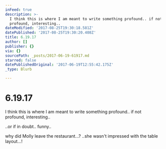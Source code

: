 ```yaml
---
inFeed: true
description: >-
  I think this is where I am meant to write something profound.. if not
  profound, interesting..
dateModified: '2017-08-25T19:30:18.581Z'
datePublished: '2017-08-25T19:30:20.408Z'
title: 6.19.17
author: []
publisher: {}
via: {}
sourcePath: _posts/2017-06-19-61917.md
starred: false
datePublishedOriginal: '2017-06-19T12:55:42.175Z'
_type: Blurb

---
```

# 6.19.17

I think this is where I am meant to write something profound.. if not profound, interesting..

..or if in doubt.. funny..

why did Molly leave the restaurant...? ..she wasn't impressed with the table layout...!